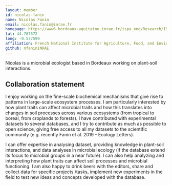 ```yaml
---
layout: member
id: nicolas-fanin
name: Nicolas Fanin
email: nicolas.fanin@inrae.fr
homepage: https://www6.bordeaux-aquitaine.inrae.fr/ispa_eng/Research/ISPA-teams/BIONUT-Group/BIONUT-Group/FANIN-Nicolas
lat: 44.787572
long: -0.577599
affiliation: French National Institute for Agriculture, Food, and Environment (INRAE), Department of Forest, Grassland and Freshwater Ecology, Interaction Plant-Soil-Atmosphere lab
github: nfaninINRAE
---
```


Nicolas is a microbial ecologist based in Bordeaux working on plant-soil interactions. 

## Collaboration statement
I enjoy working on the fine-scale biochemical mechanisms that give rise to patterns in large-scale ecosystem processes. I am particularly interested by how plant traits can affect microbial traits and how this translates into changes in soil processes across various ecosystems (from tropical to boreal, from croplands to forests). I have contributed with experimental datasets to several databases, and I try to contribute as much as possible to open science, giving free access to all my datasets to the scientific community (e.g. recently Fanin et al. 2019 - Ecology Letters).

I can offer expertise in analysing dataset, providing knowledge in plant-soil interactions, and data analyses in microbial ecology (if the database extend its focus to microbial groups in a near future). I can also help analyzing and interpreting how plant traits can affect soil processes and microbial functioning. I am also happy to drink beers with the editors, share and collect data for specific projects /tasks, implement new experiments in the field to test new ideas and concepts developed with the database.

